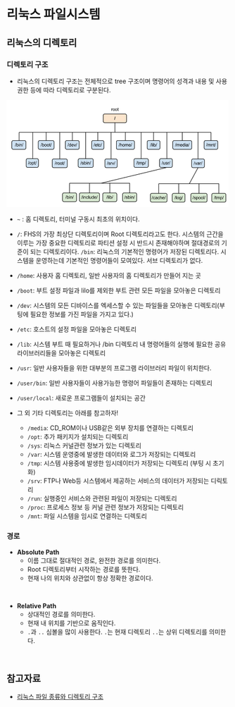 # 리눅스 파일시스템

## 리눅스의 디렉토리

### 디렉토리 구조

- 리눅스의 디렉토리 구조는 전체적으로 tree 구조이며 명령어의 성격과 내용 및 사용권한 등에 따라 디렉토리로 구분된다.

<img src="img/concept2.png">

- `~` : 홈 디렉토리, 터미널 구동시 최초의 위치이다.
- `/`: FHS의 가장 최상단 디렉토리이며 Root 디렉토리라고도 한다. 시스템의 근간을 이루는 가장 중요한 디렉토리로 파티션 설정 시 반드시 존재해야하며 절대경로의 기준이 되는 디렉토리이다.
  `/bin`: 리눅스의 기본적인 명령어가 저장된 디렉토리다. 시스템을 운영하는데 기본적인 명령어들이 모여있다. 서브 디렉토리가 없다.
- `/home`: 사용자 홈 디렉토리, 일반 사용자의 홈 디렉토리가 만들어 지는 곳
- `/boot`: 부트 설정 파일과 lilo를 제외한 부트 관련 모든 파일을 모아놓은 디렉토리
- `/dev`: 시스템의 모든 디바이스를 엑세스할 수 있는 파일들을 모아놓은 디렉토리(부팅에 필요한 정보를 가진 파일을 가지고 있다.)
- `/etc`: 호스트의 설정 파일을 모아놓은 디렉토리
- `/lib`: 시스템 부트 때 필요하거나 /bin 디렉토리 내 명령어들의 실행에 필요한 공유 라이브러리들을 모아놓은 디렉토리
- `/usr`: 일반 사용자들을 위한 대부분의 프로그램 라이브러리 파일이 위치한다.
- `/user/bin`: 일반 사용자들이 사용가능한 명령어 파일들이 존재하는 디렉토리
- `/user/local`: 새로운 프로그램들이 설치되는 공간

- 그 외 기타 디렉토리는 아래를 참고하자!
  - `/media`: CD_ROM이나 USB같은 외부 장치를 연결하는 디렉토리
  - `/opt`: 추가 패키지가 설치되는 디렉토리
  - `/sys`: 리눅스 커널관련 정보가 있는 디렉토리
  - `/var`: 시스템 운영중에 발생한 데이터와 로그가 저장되는 디렉토리
  - `/tmp`: 시스템 사용중에 발생한 임시데이터가 저장되는 디렉토리 (부팅 시 초기화)
  - `/srv`: FTP나 Web등 시스템에서 제공하는 서비스의 데이터가 저장되는 디릭토리
  - `/run`: 실행중인 서비스와 관련된 파일이 저장되는 디렉토리
  - `/proc`: 프로세스 정보 등 커널 관련 정보가 저장되는 디렉토리
  - `/mnt`: 파일 시스템을 임시로 연결하는 디렉토리

### 경로

- **Absolute Path**
  - 이름 그대로 절대적인 경로, 완전한 경로를 의미한다.
  - Root 디렉토리부터 시작하는 경로를 뜻한다.
  - 현재 나의 위치와 상관없이 항상 정확한 경로이다.

<br/>

- **Relative Path**
  - 상대적인 경로를 의미한다.
  - 현재 내 위치를 기반으로 움직인다.
  - `.`과 `..` 심볼을 많이 사용한다. `.`는 현재 디렉토리 `..`는 상위 디렉토리를 의미한다.

<br/>

## 참고자료

- [리눅스 파일 종류와 디렉토리 구조](https://coding-factory.tistory.com/499)
